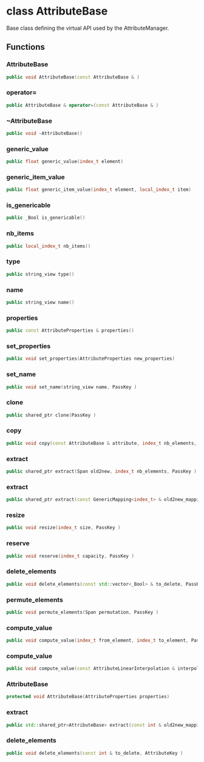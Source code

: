 # class AttributeBase


 Base class defining the virtual API used by the AttributeManager.



## Functions

### AttributeBase

```cpp
public void AttributeBase(const AttributeBase & )
```


### operator=

```cpp
public AttributeBase & operator=(const AttributeBase & )
```


### ~AttributeBase

```cpp
public void ~AttributeBase()
```


### generic_value

```cpp
public float generic_value(index_t element)
```

### generic_item_value

```cpp
public float generic_item_value(index_t element, local_index_t item)
```

### is_genericable

```cpp
public _Bool is_genericable()
```

### nb_items

```cpp
public local_index_t nb_items()
```

### type

```cpp
public string_view type()
```

### name

```cpp
public string_view name()
```


### properties

```cpp
public const AttributeProperties & properties()
```


### set_properties

```cpp
public void set_properties(AttributeProperties new_properties)
```


### set_name

```cpp
public void set_name(string_view name, PassKey )
```


### clone

```cpp
public shared_ptr clone(PassKey )
```

### copy

```cpp
public void copy(const AttributeBase & attribute, index_t nb_elements, PassKey )
```

### extract

```cpp
public shared_ptr extract(Span old2new, index_t nb_elements, PassKey )
```

### extract

```cpp
public shared_ptr extract(const GenericMapping<index_t> & old2new_mapping, index_t nb_elements, PassKey )
```

### resize

```cpp
public void resize(index_t size, PassKey )
```

### reserve

```cpp
public void reserve(index_t capacity, PassKey )
```

### delete_elements

```cpp
public void delete_elements(const std::vector<_Bool> & to_delete, PassKey )
```

### permute_elements

```cpp
public void permute_elements(Span permutation, PassKey )
```

### compute_value

```cpp
public void compute_value(index_t from_element, index_t to_element, PassKey )
```

### compute_value

```cpp
public void compute_value(const AttributeLinearInterpolation & interpolation, index_t to_element, PassKey )
```

### AttributeBase

```cpp
protected void AttributeBase(AttributeProperties properties)
```


### extract

```cpp
public std::shared_ptr<AttributeBase> extract(const int & old2new_mapping, index_t nb_elements, AttributeKey )
```

### delete_elements

```cpp
public void delete_elements(const int & to_delete, AttributeKey )
```



